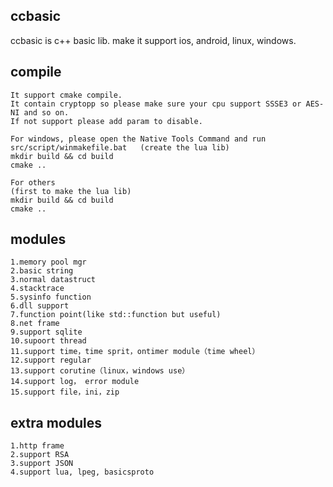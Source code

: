 ## ccbasic
ccbasic is c++ basic lib. make it support ios, android, linux, windows.

## compile
```
It support cmake compile. 
It contain cryptopp so please make sure your cpu support SSSE3 or AES-NI and so on. 
If not support please add param to disable. 

For windows, please open the Native Tools Command and run
src/script/winmakefile.bat   (create the lua lib)
mkdir build && cd build
cmake ..

For others
(first to make the lua lib)
mkdir build && cd build
cmake ..

```
## modules
```
1.memory pool mgr
2.basic string
3.normal datastruct
4.stacktrace
5.sysinfo function
6.dll support
7.function point(like std::function but useful)
8.net frame
9.support sqlite
10.supoort thread
11.support time，time sprit，ontimer module（time wheel）
12.support regular
13.support corutine（linux，windows use）
14.support log， error module
15.support file，ini，zip
```
## extra modules
```
1.http frame
2.support RSA
3.support JSON
4.support lua, lpeg, basicsproto 
```


